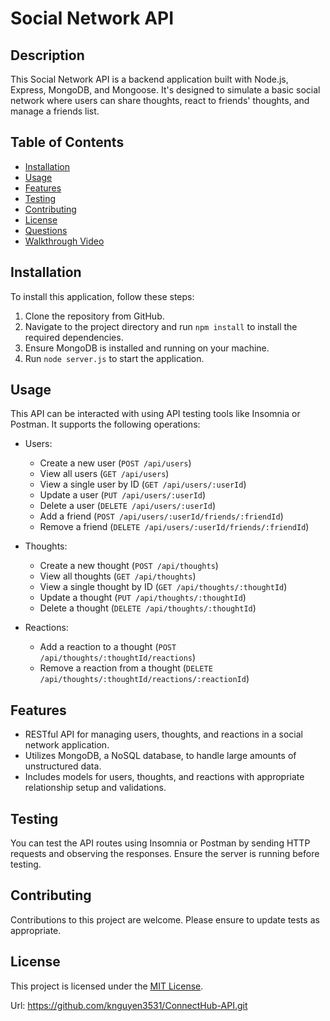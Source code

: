 # Social Network API

## Description

This Social Network API is a backend application built with Node.js, Express, MongoDB, and Mongoose. It's designed to simulate a basic social network where users can share thoughts, react to friends' thoughts, and manage a friends list.

## Table of Contents

- [Installation](#installation)
- [Usage](#usage)
- [Features](#features)
- [Testing](#testing)
- [Contributing](#contributing)
- [License](#license)
- [Questions](#questions)
- [Walkthrough Video](#walkthrough-video)

## Installation

To install this application, follow these steps:

1. Clone the repository from GitHub.
2. Navigate to the project directory and run `npm install` to install the required dependencies.
3. Ensure MongoDB is installed and running on your machine.
4. Run `node server.js` to start the application.

## Usage

This API can be interacted with using API testing tools like Insomnia or Postman. It supports the following operations:

- Users:
  - Create a new user (`POST /api/users`)
  - View all users (`GET /api/users`)
  - View a single user by ID (`GET /api/users/:userId`)
  - Update a user (`PUT /api/users/:userId`)
  - Delete a user (`DELETE /api/users/:userId`)
  - Add a friend (`POST /api/users/:userId/friends/:friendId`)
  - Remove a friend (`DELETE /api/users/:userId/friends/:friendId`)

- Thoughts:
  - Create a new thought (`POST /api/thoughts`)
  - View all thoughts (`GET /api/thoughts`)
  - View a single thought by ID (`GET /api/thoughts/:thoughtId`)
  - Update a thought (`PUT /api/thoughts/:thoughtId`)
  - Delete a thought (`DELETE /api/thoughts/:thoughtId`)

- Reactions:
  - Add a reaction to a thought (`POST /api/thoughts/:thoughtId/reactions`)
  - Remove a reaction from a thought (`DELETE /api/thoughts/:thoughtId/reactions/:reactionId`)

## Features

- RESTful API for managing users, thoughts, and reactions in a social network application.
- Utilizes MongoDB, a NoSQL database, to handle large amounts of unstructured data.
- Includes models for users, thoughts, and reactions with appropriate relationship setup and validations.

## Testing

You can test the API routes using Insomnia or Postman by sending HTTP requests and observing the responses. Ensure the server is running before testing.

## Contributing

Contributions to this project are welcome. Please ensure to update tests as appropriate.

## License

This project is licensed under the [MIT License](LICENSE).

Url: https://github.com/knguyen3531/ConnectHub-API.git
